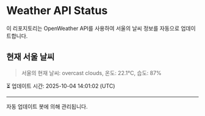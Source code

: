
# Weather API Status

이 리포지토리는 OpenWeather API를 사용하여 서울의 날씨 정보를 자동으로 업데이트합니다.

## 현재 서울 날씨
> 서울의 현재 날씨: overcast clouds, 온도: 22.1°C, 습도: 87%

⏳ 업데이트 시간: 2025-10-04 14:01:02 (UTC)

---
자동 업데이트 봇에 의해 관리됩니다.
